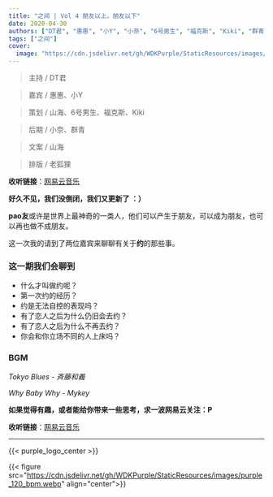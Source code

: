```yaml
---
title: "之间 | Vol 4 朋友以上，朋友以下"
date: 2020-04-30
authors: ["DT君", "惠惠", "小Y", "小奈", "6号男生", "福克斯", "Kiki", "群青", "山海", "老狐狸"]
tags: ["之间"]
cover:
  image: "https://cdn.jsdelivr.net/gh/WDKPurple/StaticResources/images/between/logo.webp"
---
```


> 主持 / DT君

> 嘉宾 / 惠惠、小Y

> 策划 / 山海、6号男生、福克斯、Kiki

> 后期 / 小奈、群青

> 文案 / 山海

> 排版 / 老狐狸



**收听链接**：[网易云音乐](https://music.163.com/#/program?id=2066957339)



**好久不见，我们没倒闭，我们又更新了 ：）**



**pao友**或许是世界上最神奇的一类人，他们可以产生于朋友，可以成为朋友，也可以再也做不成朋友。



这一次我的请到了两位嘉宾来聊聊有关于**约**的那些事。



### 这一期我们会聊到

- 什么才叫做约呢？
- 第一次约的经历？
- 约是无法自控的表现吗？
- 有了恋人之后为什么仍旧会去约？
- 有了恋人之后为什么不再去约？
- 你会和你立场不同的人上床吗？



### BGM

*Tokyo Blues - 斉藤和義*

*Why Baby Why - Mykey*



**如果觉得有趣，或者能给你带来一些思考，求一波网易云关注：P**

**收听链接**：[网易云音乐](https://music.163.com/#/program?id=2066957339)


---


{{< purple_logo_center >}}

{{< figure src="https://cdn.jsdelivr.net/gh/WDKPurple/StaticResources/images/purple_120_bpm.webp" align="center">}}